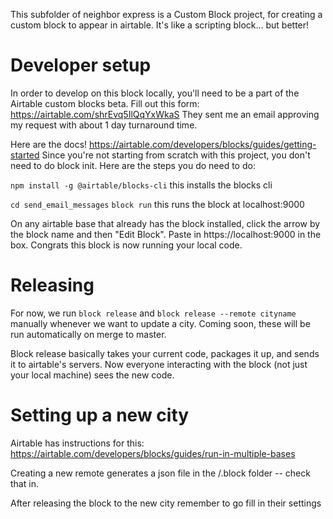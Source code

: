 This subfolder of neighbor express is a Custom Block project, for creating a custom block to appear in airtable. It's like a scripting block... but better!

# Developer setup

In order to develop on this block locally, you'll need to be a part of the Airtable custom blocks beta. Fill out this form: https://airtable.com/shrEvq5IlQqYxWkaS They sent me an email approving my request with about 1 day turnaround time.

Here are the docs! https://airtable.com/developers/blocks/guides/getting-started Since you're not starting from scratch with this project, you don't need to do block init. Here are the steps you do need to do:

`npm install -g @airtable/blocks-cli` 
this installs the blocks cli

`cd send_email_messages`
`block run`
this runs the block at localhost:9000

On any airtable base that already has the block installed, click the arrow by the block name and then "Edit Block". Paste in https://localhost:9000 in the box. Congrats this block is now running your local code.

# Releasing

For now, we run 
`block release`
and 
`block release --remote cityname` 
manually whenever we want to update a city. Coming soon, these will be run automatically on merge to master.

Block release basically takes your current code, packages it up, and sends it to airtable's servers. Now everyone interacting with the block (not just your local machine) sees the new code.

# Setting up a new city
Airtable has instructions for this: https://airtable.com/developers/blocks/guides/run-in-multiple-bases

Creating a new remote generates a json file in the /.block folder -- check that in.

After releasing the block to the new city remember to go fill in their settings
